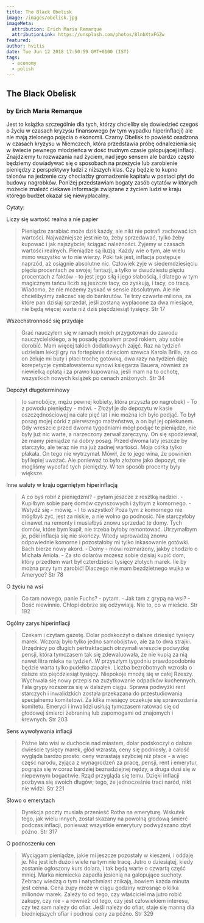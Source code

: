 ```yaml
---
title: The Black Obelisk
image: /images/obelisk.jpg
imageMeta:
  attribution: Erich Maria Remarque
  attributionLink: https://unsplash.com/photos/8lnbXtxFGZw
featured:
author: hvitis
date: Tue Jun 12 2018 17:50:59 GMT+0100 (IST)
tags:
  - economy 
  - polish
---
```


## The Black Obelisk
### by Erich Maria Remarque


Jest to książka szczególnie dla tych, którzy chcieliby się dowiedzieć czegoś o życiu w czasach kryzysu finansowego (w tym wypadku hiperinflacji) ale nie mają zielonego pojęcia o ekonomii. Czarny Obelisk to powieść osadzona w czasach kryzysu w Niemczech, która przedstawia próbę odnalezienia się w świecie pewnego młodzieńca w dość trudnym czasie galopującej inflacji. Znajdziemy tu rozważania nad życiem, nad jego sensem ale bardzo często będziemy dowiadywać się o sposobach na przeżycie lub zarobienie pieniędzy z perspektywy ludzi z niższych klas. Czy będzie to kupno talonów na jedzenie czy chociażby gromadzenie kapitału w postaci płyt do budowy nagrobków.
Poniżej przedstawiam bogaty zasób cytatów w których możecie znaleźć ciekawe informacje związane z życiem ludzi w kraju którego budżet okazał się niewypłacalny.

Cytaty:


Liczy się wartość realna a nie papier
>Pieniądze zarabiać może dziś każdy, ale nikt nie potrafi zachować ich wartości. Najważniejsze jest nie to, żeby sprzedawać, tylko żeby kupować i jak najszybciej ściągać należności. Żyjemy w czasach wartości realnych. Pieniądze są iluzją. Każdy wie o tym, ale wielu mimo wszystko w to nie wierzy. Póki tak jest, inflacja postępuje naprzód, aż osiągnie absolutne nic. Człowiek żyje w siedemdziesięciu pięciu procentach ze swojej fantazji, a tylko w dwudziestu pięciu procentach z faktów - to jest jego siłą i jego słabością, i dlatego w tym magicznym tańcu liczb są jeszcze tacy, co zyskują, i tacy, co tracą. Wiadomo, że nie możemy zyskać w sensie absolutnym. Ale nie chcielibyśmy zaliczać się do bankrutów. Te trzy czwarte miliona, za które pan dzisiaj sprzedał, jeśli zostaną wypłacone za dwa miesiące, nie będą więcej warte niż dziś pięćdziesiąt tysięcy. Str 17

Wszechstronność się przydaje
>Grać nauczyłem się w ramach moich przygotowań do zawodu nauczycielskiego, a tę posadę złapałem przed rokiem, aby sobie dorobić. Mam więcej takich dodatkowych zajęć. Raz na tydzień udzielam lekcji gry na fortepianie dzieciom szewca Karola Brilla, za co on żeluje mi buty i płaci trochę gotówką, dwa razy na tydzień daję korepetycje cymbałowatemu synowi księgarza Bauera, również za niewielką opłatą i za prawo kupowania, jeśli mam na to ochotę, wszystkich nowych książek po cenach zniżonych. Str 34

Depozyt długoterminowy
>(o samobójcy, mężu pewnej kobiety, która przyszła po nagrobek) - To z powodu pieniędzy - mówi. - Złożył je do depozytu w kasie oszczędnościowej na całe pięć lat i nie można ich było podjąć. To był posag mojej córki z pierwszego małżeństwa, a on był jej opiekunem. Gdy wreszcie przed dwoma tygodniami mógł podjąć te pieniądze, nie były już nic warte, a narzeczony zerwał zaręczyny. On się spodziewał, że mamy pieniądze na dobry posag. Przed dwoma laty jeszcze by starczyło, ale teraz nie ma już żadnej wartości. Moja córka tylko płakała. On tego nie wytrzymał. Mówił, że to jego wina, że powinien był lepiej uważać. Ale ponieważ to było złożone jako depozyt, nie mogliśmy wycofać tych pieniędzy. W ten sposób procenty były większe.

Inne waluty w kraju ogarniętym hiperinflacją
> A co byś robił z pieniędzmi? - pytam jeszcze z resztką nadziei. - Kupiłbym sobie parę domów czynszowych i żyłbym z komornego. - Wstydź się - mówię. - I to wszystko? Poza tym z komornego nie mógłbyś żyć, jest za niskie, a nie wolno go podnosić. Nie starczyłoby ci nawet na remonty i musiałbyś znowu sprzedać te domy. Tych domów, które bym kupił, nie trzeba byłoby remontować. Utrzymałbym je, póki inflacja się nie skończy. Wtedy wprowadzą znowu odpowiednie komorne i pozostałoby mi tylko inkasowanie gotówki. Bach bierze nowy akord. - Domy - mówi rozmarzony, jakby chodziło o Michała Anioła. - Za sto dolarów możesz sobie dzisiaj kupić dom, który przedtem wart był czterdzieści tysięcy złotych marek. Ile by można przy tym zarobić! Dlaczego nie mam bezdzietnego wujka w Ameryce? Str 78

O życiu na wsi
> Co tam nowego, panie Fuchs? - pytam. - Jak tam z grypą na wsi? - Dość niewinnie. Chłopi dobrze się odżywiają. Nie to, co w mieście. Str 192

Ogólny zarys hiperinflacji
>Czekam i czytam gazetę. Dolar podskoczył o dalsze dziesięć tysięcy marek. Wczoraj było tylko jedno samobójstwo, ale za to dwa strajki. Urzędnicy po długich pertraktacjach otrzymali wreszcie podwyżkę pensji, która tymczasem tak się zdewaluowała, że nie kupią za nią nawet litra mleka na tydzień. W przyszłym tygodniu prawdopodobnie będzie warta tylko pudełko zapałek. Liczba bezrobotnych wzrosła o dalsze sto pięćdziesiąt tysięcy. Niepokoje mnożą się w całej Rzeszy. Wychwala się nowy przepis na zużytkowanie odpadków kuchennych. Fala grypy rozszerza się w dalszym ciągu. Sprawa podwyżki rent starczych i inwalidzkich została przekazana do przestudiowania specjalnemu komitetowi. Za kilka miesięcy oczekuje się sprawozdania komitetu. Emeryci i inwalidzi usiłują tymczasem ratować się od głodowej śmierci żebraniną lub zapomogami od znajomych i krewnych. Str 203

Sens wywoływania inflacji
>Późne lato wisi w duchocie nad miastem, dolar podskoczył o dalsze dwieście tysięcy marek, głód wzrasta, ceny się podniosły, a całość wygląda bardzo prosto: ceny wzrastają szybciej niż płace - a więc część narodu, żyjąca z wynagrodzeń za pracę, pensji, rent i emerytur, pogrąża się w coraz bardziej beznadziejnej nędzy, a druga dusi się w niepewnym bogactwie. Rząd przygląda się temu. Dzięki inflacji pozbywa się swoich długów; tego, że jednocześnie traci naród, nikt nie widzi. Str 221

Słowo o emerytach
>Dyrekcja poczty musiała przenieść Rotha na emeryturę. Wskutek tego, jak wielu innych, został skazany na powolną głodową śmierć podczas inflacji, ponieważ wszystkie emerytury podwyższano zbyt późno. Str 317

O podnoszeniu cen
>Wyciągam pieniądze, jakie mi jeszcze pozostały w kieszeni, i oddaję je. Nie jest ich dużo i wiele na tym nie tracę. Jutro o dziesiątej, kiedy zostanie ogłoszony kurs dolara, i tak będą warte o czwartą część mniej. Marka niemiecka zapadła jesienią na galopujące suchoty. Żebracy wiedzą o tym i natychmiast znikają, bowiem każda minuta jest cenna. Cena zupy może w ciągu godziny wzrosnąć o kilka milionów marek. Zależy to od tego, czy właściciel ma jutro robić zakupy, czy nie - a również od tego, czy jest człowiekiem interesu, czy też sam należy do ofiar. Jeśli należy do ofiar, staje się manną dla biedniejszych ofiar i podnosi ceny za późno. Str 329


